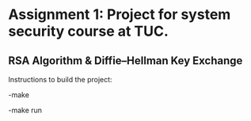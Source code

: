 # Assignment 1: Project for system security course at TUC.
## RSA Algorithm & Diffie–Hellman Key Exchange
Instructions to build the project: <p>
-make <p>
-make run

